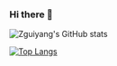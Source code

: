 ### Hi there 👋

<!--
**zguiyang/zguiyang** is a ✨ _special_ ✨ repository because its `README.md` (this file) appears on your GitHub profile.

Here are some ideas to get you started:

- 🔭 I’m currently working on ...
- 🌱 I’m currently learning ...
- 👯 I’m looking to collaborate on ...
- 🤔 I’m looking for help with ...
- 💬 Ask me about ...
- 📫 How to reach me: ...
- 😄 Pronouns: ...
- ⚡ Fun fact: ...
-->
![Zguiyang's GitHub stats](https://github-readme-stats.vercel.app/api?username=zguiyang&show_icons=true&theme=onedark)

[![Top Langs](https://github-readme-stats.vercel.app/api/top-langs/?username=zguiyang&layout=compact)](https://github.com/anuraghazra/github-readme-stats)
